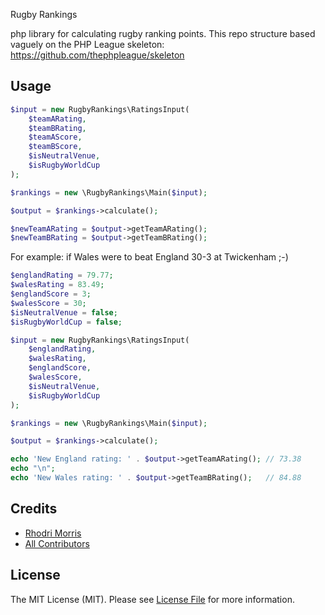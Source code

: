 Rugby Rankings

php library for calculating rugby ranking points. This repo structure based vaguely on the PHP League skeleton:
https://github.com/thephpleague/skeleton

## Usage

``` php
$input = new RugbyRankings\RatingsInput(
    $teamARating,
    $teamBRating,
    $teamAScore,
    $teamBScore,
    $isNeutralVenue,
    $isRugbyWorldCup
);

$rankings = new \RugbyRankings\Main($input);

$output = $rankings->calculate();

$newTeamARating = $output->getTeamARating();
$newTeamBRating = $output->getTeamBRating();
```

For example: if Wales were to beat England 30-3 at Twickenham ;-)

``` php
$englandRating = 79.77;
$walesRating = 83.49;
$englandScore = 3;
$walesScore = 30;
$isNeutralVenue = false;
$isRugbyWorldCup = false;

$input = new RugbyRankings\RatingsInput(
    $englandRating,
    $walesRating,
    $englandScore,
    $walesScore,
    $isNeutralVenue,
    $isRugbyWorldCup
);

$rankings = new \RugbyRankings\Main($input);

$output = $rankings->calculate();

echo 'New England rating: ' . $output->getTeamARating(); // 73.38
echo "\n";
echo 'New Wales rating: ' . $output->getTeamBRating();   // 84.88
```
## Credits

- [Rhodri Morris](https://github.com/:author_username)
- [All Contributors](https://github.com/RhodriM/rugbyRankings/contributors)

## License

The MIT License (MIT). Please see [License File](LICENSE.md) for more information.
